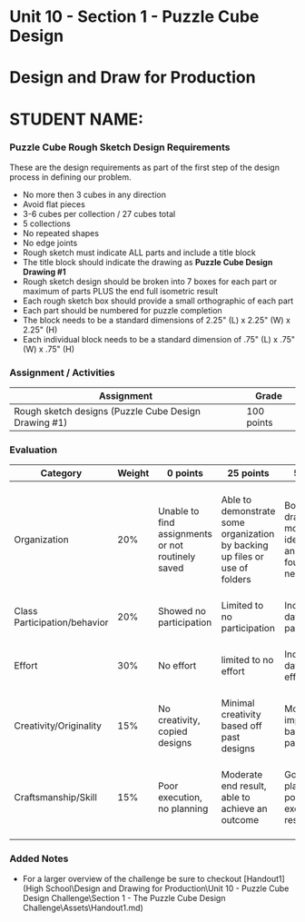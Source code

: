 # Unit 10 - Section 1 - Puzzle Cube Design

# Design and Draw for Production

# STUDENT NAME:

### Puzzle Cube Rough Sketch Design Requirements
These are the design requirements as part of the first step of the design process in defining our problem.

- No more then 3 cubes in any direction
- Avoid flat pieces
- 3-6 cubes  per collection / 27 cubes total
- 5 collections
- No repeated shapes
- No edge joints
- Rough sketch must indicate ALL parts and include a title block
- The title block should indicate the drawing as **Puzzle Cube Design Drawing #1**
- Rough sketch design should be broken into 7 boxes for each part or maximum of parts PLUS the end full isometric result
- Each rough sketch box should provide a small orthographic of each part
- Each part should be numbered for puzzle completion
- The block needs to be a standard dimensions of 2.25" (L) x 2.25" (W) x 2.25" (H)
- Each individual block needs to be a standard dimension of .75" (L) x .75" (W) x .75" (H)

### Assignment / Activities

| Assignment  | Grade |
| ------------- | ------------- |
| Rough sketch designs (Puzzle Cube Design Drawing #1)  | 100 points  |

### Evaluation
| Category | Weight | 0 points  | 25 points | 50 points | 75 points | 100 points |
| ------------- | ------------- | ------------- | ------------- | ------------- | ------------- | ------------- |
| Organization | 20% | Unable to find assignments or not routinely saved | Able to demonstrate some organization by backing up files or use of folders | Both drawings and models are identifiable and can be found if needed | All drawings are in a folder and models organized by folders in Google Drive | All drawings are in a folder labeled correctly and models organized by folders in Google Drive labeled correctly |
| Class Participation/behavior | 20% | Showed no participation | Limited to no participation | Inconsistent day-to-day participation | Participated only when needed  | Engaged daily and actively participated |
| Effort | 30% | No effort | limited to no effort | Inconsistent day-to-day effort | Showed effort only when needed or routinely directed | Continuous day-to-day effort with or without direction |
| Creativity/Originality | 15% | No creativity, copied designs | Minimal creativity based off past designs | Moderate improvements based off past designs | Complete overhaul of past or found designs | Completely new idea/design |
| Craftsmanship/Skill | 15% | Poor execution, no planning | Moderate end result, able to achieve an outcome | Good planning but poorly executed end result | Good planning and good end result although not what had been designed or communicated | Great planning & execution able to achieve what had been designed or communicated |

### Added Notes

- For a larger overview of the challenge be sure to checkout [Handout1](High School\Design and Drawing for Production\Unit 10 - Puzzle Cube Design Challenge\Section 1 - The Puzzle Cube Design Challenge\Assets\Handout1.md)
